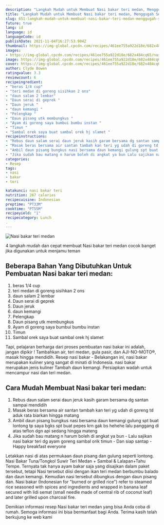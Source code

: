 ```yaml
---
description: "Langkah Mudah untuk Membuat Nasi bakar teri medan, Menggugah Selera"
title: "Langkah Mudah untuk Membuat Nasi bakar teri medan, Menggugah Selera"
slug: 651-langkah-mudah-untuk-membuat-nasi-bakar-teri-medan-menggugah-selera
future: true
lang: id
language: id
languageCode: id
publishDate: 2021-11-04T16:27:53.904Z 
thumbnail: https://img-global.cpcdn.com/recipes/461ee755a922d18e/682x484cq65/nasi-bakar-teri-medan-foto-resep-utama.png
images:
- https://img-global.cpcdn.com/recipes/461ee755a922d18e/682x484cq65/nasi-bakar-teri-medan-foto-resep-utama.png
image: https://img-global.cpcdn.com/recipes/461ee755a922d18e/682x484cq65/nasi-bakar-teri-medan-foto-resep-utama.png
cover: https://img-global.cpcdn.com/recipes/461ee755a922d18e/682x484cq65/nasi-bakar-teri-medan-foto-resep-utama.png
author: Clyde Bowen
ratingvalue: 3.3
reviewcount: 6
recipeingredient:
- "beras 1/4 cup"
- "teri medan di goreng sisihkan 2 ons"
- "daun salam 2 lembar"
- "Daun serai di geprek "
- "Daun jeruk "
- "daun kemangi "
- "Pelengkap "
- "Daun pisang utk membungkus "
- "Ayam di goreng saya bumbui bumbu instan "
- "Timun "
- "Sambal orek saya buat sambal orek hj slamet "
recipeinstructions:
- "Rebus daun salam serai daun jeruk kasih garam bersama dg santan sampai mendidih"
- "Masak beras bersama air santan tambah kan teri yg udah di goreng td aduk rata biarkan hingga matang"
- "Ambil daun pisang bungkus nasi bersama daun kemangi gulung spt buat lontong tp saya bgks spt buat pepes krn gak bs hehehe lalu panggang di atas teflon dgn api sedang hingga mateng"
- "Jika sudah bau matang n harum boleh di angkat ya bun Lalu sajikan nasi bakar teri dg ayam goreng sambal orik timun Dan siap santap Happy breakfast everyone"
categories:
- Resep
tags:
- nasi
- bakar
- teri

katakunci: nasi bakar teri 
nutrition: 267 calories
recipecuisine: Indonesian
preptime: "PT33M"
cooktime: "PT55M"
recipeyield: "1"
recipecategory: Lunch
. 
---
```



![Nasi bakar teri medan](https://img-global.cpcdn.com/recipes/461ee755a922d18e/682x484cq65/nasi-bakar-teri-medan-foto-resep-utama.png)

4 langkah mudah dan cepat membuat  Nasi bakar teri medan cocok banget jika digunakan untuk menjamu teman

<!--inarticleads1-->

## Beberapa Bahan Yang Dibutuhkan Untuk Pembuatan Nasi bakar teri medan:

1. beras 1/4 cup
1. teri medan di goreng sisihkan 2 ons
1. daun salam 2 lembar
1. Daun serai di geprek 
1. Daun jeruk 
1. daun kemangi 
1. Pelengkap 
1. Daun pisang utk membungkus 
1. Ayam di goreng saya bumbui bumbu instan 
1. Timun 
1. Sambal orek saya buat sambal orek hj slamet 

Tapi, pelajaran berharga dari proses pembuatan nasi bakar ini adalah, jangan dipikir ! Tambahkan air, teri medan, gula pasir, dan AJI-NO-MOTO®, masak hingga mendidih. Resep nasi bakar - Belakangan ini, nasi bakar merupakan kuliner yang sangat di minati di Indonesia. nasi bakar merupakan jenis kuliner Tambah daun kemangi. Persiapkan wadah untuk mencampur nasi dan teri medan. 

<!--inarticleads2-->

## Cara Mudah Membuat Nasi bakar teri medan:

1. Rebus daun salam serai daun jeruk kasih garam bersama dg santan sampai mendidih
1. Masak beras bersama air santan tambah kan teri yg udah di goreng td aduk rata biarkan hingga matang
1. Ambil daun pisang bungkus nasi bersama daun kemangi gulung spt buat lontong tp saya bgks spt buat pepes krn gak bs hehehe lalu panggang di atas teflon dgn api sedang hingga mateng
1. Jika sudah bau matang n harum boleh di angkat ya bun - Lalu sajikan nasi bakar teri dg ayam goreng sambal orik timun - Dan siap santap - Happy breakfast everyone


Letakkan nasi di atas permukaan daun pisang dan gulung seperti lontong. Nasi Bakar Tuna/Tongkol Suwir Teri Medan + Sambal &amp; Lalapan+Tahu Tempe. Ternyata tak hanya ayam bakar saja yang disajikan dalam paket tersebut, tetapi Nasi tersebut diisi dengan ikan teri medan berbumbu balado dan daun kemangi. Kemudian nasi tersebut dibungkus dengan daun pisang dan. Nasi bakar (Indonesian for &#34;burned or grilled rice&#34;) refer to steamed rice seasoned with spices and ingredients and wrapped in banana leaf secured with lidi semat (small needle made of central rib of coconut leaf) and later grilled upon charcoal fire. 

Demikian informasi  resep Nasi bakar teri medan   yang bisa Anda coba di rumah. Semoga informasi ini bisa bermanfaat bagi Anda. Terima kasih telah berkujung ke web kami
